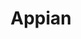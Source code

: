 ---
blog: https://appian.com/blog/
facebook: https://facebook.com/AppianCorporation
instagram: https://instagram.com/appiancorp
linkedin: https://linkedin.com/company/appian-corporation
logohandle: appian
sort: appian
title: Appian
twitter: https://x.com/Appian
website: https://appian.com/
wikipedia: https://en.wikipedia.org/wiki/Appian_Corporation
youtube: https://youtube.com/c/appian
---
